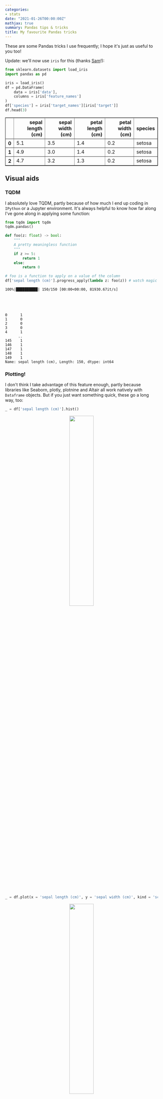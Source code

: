 ```yaml
---
categories:
- stats
date: "2021-01-26T00:00:00Z"
mathjax: true
summary: Pandas tips & tricks
title: My favourite Pandas tricks
---
```


These are some Pandas tricks I use frequently; I hope it's just as useful to you too!

Update: we'll now use `iris` for this (thanks [Sam](https://twitter.com/samdemharter)!):


```python
from sklearn.datasets import load_iris
import pandas as pd

iris = load_iris()
df = pd.DataFrame(
    data = iris['data'],
    columns = iris['feature_names']
)
df['species'] = iris['target_names'][iris['target']]
df.head(3)
```




<div>
<style scoped>
    .dataframe tbody tr th:only-of-type {
        vertical-align: middle;
    }

    .dataframe tbody tr th {
        vertical-align: top;
    }

    .dataframe thead th {
        text-align: right;
    }
</style>
<table border="1" class="dataframe">
  <thead>
    <tr style="text-align: right;">
      <th></th>
      <th>sepal length (cm)</th>
      <th>sepal width (cm)</th>
      <th>petal length (cm)</th>
      <th>petal width (cm)</th>
      <th>species</th>
    </tr>
  </thead>
  <tbody>
    <tr>
      <th>0</th>
      <td>5.1</td>
      <td>3.5</td>
      <td>1.4</td>
      <td>0.2</td>
      <td>setosa</td>
    </tr>
    <tr>
      <th>1</th>
      <td>4.9</td>
      <td>3.0</td>
      <td>1.4</td>
      <td>0.2</td>
      <td>setosa</td>
    </tr>
    <tr>
      <th>2</th>
      <td>4.7</td>
      <td>3.2</td>
      <td>1.3</td>
      <td>0.2</td>
      <td>setosa</td>
    </tr>
  </tbody>
</table>
</div>



## Visual aids

### TQDM
I absolutely love TQDM, partly because of how much I end up coding in `IPython` or a Jupyter environment.
It's always helpful to know how far along I've gone along in applying some function:


```python
from tqdm import tqdm
tqdm.pandas()

def foo(z: float) -> bool:
    """
    A pretty meaningless function
    """
    if z >= 5:
        return 1
    else:
        return 0

# foo is a function to apply on a value of the column
df['sepal length (cm)'].progress_apply(lambda z: foo(z)) # watch magic happen!
```

    100%|██████████| 150/150 [00:00<00:00, 81930.67it/s]





    0      1
    1      0
    2      0
    3      0
    4      1
          ..
    145    1
    146    1
    147    1
    148    1
    149    1
    Name: sepal length (cm), Length: 150, dtype: int64



### Plotting!
I don't think I take advantage of this feature enough, partly because libraries like Seaborn, plotly, plotnine
and Altair all work natively with `Dataframe` objects. But if you just want something quick, these go a long
way, too:


```python
_ = df['sepal length (cm)'].hist()
```


    
<div style="text-align: center">
    <img src="/assets/notebooks/pandas/output_5_0.png" width = "40%">
</div>
    



```python
_ = df.plot(x = 'sepal length (cm)', y = 'sepal width (cm)', kind = 'scatter')
```


    
<div style="text-align: center">
    <img src="/assets/notebooks/pandas/output_6_0.png" width = "40%">
</div>
    


## Column manipulation

### Strings as aggregation functions
There's loads of these, e.g. `std`, `mean`, `first`, etc... 


```python
df.groupby("species").agg({
    "petal length (cm)": "mean",
    "petal width (cm)": "std"
})
```




<div>
<style scoped>
    .dataframe tbody tr th:only-of-type {
        vertical-align: middle;
    }

    .dataframe tbody tr th {
        vertical-align: top;
    }

    .dataframe thead th {
        text-align: right;
    }
</style>
<table border="1" class="dataframe">
  <thead>
    <tr style="text-align: right;">
      <th></th>
      <th>petal length (cm)</th>
      <th>petal width (cm)</th>
    </tr>
    <tr>
      <th>species</th>
      <th></th>
      <th></th>
    </tr>
  </thead>
  <tbody>
    <tr>
      <th>setosa</th>
      <td>1.462</td>
      <td>0.105386</td>
    </tr>
    <tr>
      <th>versicolor</th>
      <td>4.260</td>
      <td>0.197753</td>
    </tr>
    <tr>
      <th>virginica</th>
      <td>5.552</td>
      <td>0.274650</td>
    </tr>
  </tbody>
</table>
</div>



### Getting unique values
Gone are the days of using something like `set(df["column"])`; behold, `unique` and `nunique` are your friend!


```python
df['species'].unique()
```




    array(['setosa', 'versicolor', 'virginica'], dtype=object)




```python
df['species'].nunique()
```




    3




```python
# this also works
df[df['sepal length (cm)'] > 6].agg(
    {
        "species": "unique"
    }
)
```




    species    [versicolor, virginica]
    dtype: object



## Slightly more efficient CSV reading/handling

### Only getting some columns
This is a three-stage process, but it saves memory, and leads to faster reading too, which is a bonus! Notice how, without this, it can be a big TSV to read:


```python
PATH = "../gene_exp/E-MTAB-5214-query-results.tpms.tsv"
gtex = pd.read_csv(PATH, comment='#', sep='\t')
gtex
```




<div>
<style scoped>
    .dataframe tbody tr th:only-of-type {
        vertical-align: middle;
    }

    .dataframe tbody tr th {
        vertical-align: top;
    }

    .dataframe thead th {
        text-align: right;
    }
</style>
<table border="1" class="dataframe">
  <thead>
    <tr style="text-align: right;">
      <th></th>
      <th>Gene ID</th>
      <th>Gene Name</th>
      <th>Brodmann (1909) area 24</th>
      <th>Brodmann (1909) area 9</th>
      <th>C1 segment of cervical spinal cord</th>
      <th>EBV-transformed lymphocyte</th>
      <th>adrenal gland</th>
      <th>amygdala</th>
      <th>aorta</th>
      <th>atrium auricular region</th>
      <th>...</th>
      <th>suprapubic skin</th>
      <th>testis</th>
      <th>thyroid gland</th>
      <th>tibial artery</th>
      <th>tibial nerve</th>
      <th>transformed skin fibroblast</th>
      <th>transverse colon</th>
      <th>urinary bladder</th>
      <th>uterus</th>
      <th>vagina</th>
    </tr>
  </thead>
  <tbody>
    <tr>
      <th>0</th>
      <td>ENSG00000000003</td>
      <td>TSPAN6</td>
      <td>6.0</td>
      <td>5.0</td>
      <td>7.0</td>
      <td>0.3</td>
      <td>17.0</td>
      <td>7.0</td>
      <td>11.0</td>
      <td>5.0</td>
      <td>...</td>
      <td>10.0</td>
      <td>70.0</td>
      <td>22.0</td>
      <td>9.0</td>
      <td>35.0</td>
      <td>20.0</td>
      <td>38.0</td>
      <td>16.0</td>
      <td>33.0</td>
      <td>31.0</td>
    </tr>
    <tr>
      <th>1</th>
      <td>ENSG00000000005</td>
      <td>TNMD</td>
      <td>0.2</td>
      <td>0.2</td>
      <td>NaN</td>
      <td>NaN</td>
      <td>NaN</td>
      <td>0.1</td>
      <td>0.2</td>
      <td>0.1</td>
      <td>...</td>
      <td>2.0</td>
      <td>0.3</td>
      <td>0.3</td>
      <td>0.8</td>
      <td>4.0</td>
      <td>NaN</td>
      <td>0.8</td>
      <td>0.2</td>
      <td>0.4</td>
      <td>0.2</td>
    </tr>
    <tr>
      <th>2</th>
      <td>ENSG00000000419</td>
      <td>DPM1</td>
      <td>26.0</td>
      <td>35.0</td>
      <td>30.0</td>
      <td>119.0</td>
      <td>64.0</td>
      <td>18.0</td>
      <td>79.0</td>
      <td>37.0</td>
      <td>...</td>
      <td>60.0</td>
      <td>91.0</td>
      <td>74.0</td>
      <td>78.0</td>
      <td>76.0</td>
      <td>105.0</td>
      <td>50.0</td>
      <td>61.0</td>
      <td>85.0</td>
      <td>71.0</td>
    </tr>
    <tr>
      <th>3</th>
      <td>ENSG00000000457</td>
      <td>SCYL3</td>
      <td>2.0</td>
      <td>3.0</td>
      <td>3.0</td>
      <td>12.0</td>
      <td>5.0</td>
      <td>2.0</td>
      <td>6.0</td>
      <td>2.0</td>
      <td>...</td>
      <td>8.0</td>
      <td>8.0</td>
      <td>10.0</td>
      <td>7.0</td>
      <td>10.0</td>
      <td>6.0</td>
      <td>7.0</td>
      <td>11.0</td>
      <td>10.0</td>
      <td>9.0</td>
    </tr>
    <tr>
      <th>4</th>
      <td>ENSG00000000460</td>
      <td>C1orf112</td>
      <td>0.5</td>
      <td>0.7</td>
      <td>2.0</td>
      <td>12.0</td>
      <td>1.0</td>
      <td>0.6</td>
      <td>2.0</td>
      <td>0.8</td>
      <td>...</td>
      <td>2.0</td>
      <td>10.0</td>
      <td>3.0</td>
      <td>2.0</td>
      <td>5.0</td>
      <td>2.0</td>
      <td>2.0</td>
      <td>3.0</td>
      <td>4.0</td>
      <td>3.0</td>
    </tr>
    <tr>
      <th>...</th>
      <td>...</td>
      <td>...</td>
      <td>...</td>
      <td>...</td>
      <td>...</td>
      <td>...</td>
      <td>...</td>
      <td>...</td>
      <td>...</td>
      <td>...</td>
      <td>...</td>
      <td>...</td>
      <td>...</td>
      <td>...</td>
      <td>...</td>
      <td>...</td>
      <td>...</td>
      <td>...</td>
      <td>...</td>
      <td>...</td>
      <td>...</td>
    </tr>
    <tr>
      <th>46706</th>
      <td>ENSG00000281909</td>
      <td>HERC2P7</td>
      <td>NaN</td>
      <td>NaN</td>
      <td>0.1</td>
      <td>NaN</td>
      <td>0.1</td>
      <td>NaN</td>
      <td>NaN</td>
      <td>NaN</td>
      <td>...</td>
      <td>NaN</td>
      <td>0.2</td>
      <td>0.2</td>
      <td>NaN</td>
      <td>0.1</td>
      <td>0.1</td>
      <td>NaN</td>
      <td>NaN</td>
      <td>NaN</td>
      <td>NaN</td>
    </tr>
    <tr>
      <th>46707</th>
      <td>ENSG00000281910</td>
      <td>SNORA50A</td>
      <td>NaN</td>
      <td>NaN</td>
      <td>NaN</td>
      <td>NaN</td>
      <td>NaN</td>
      <td>NaN</td>
      <td>NaN</td>
      <td>NaN</td>
      <td>...</td>
      <td>0.7</td>
      <td>NaN</td>
      <td>0.3</td>
      <td>0.3</td>
      <td>0.5</td>
      <td>NaN</td>
      <td>NaN</td>
      <td>0.3</td>
      <td>0.4</td>
      <td>0.5</td>
    </tr>
    <tr>
      <th>46708</th>
      <td>ENSG00000281912</td>
      <td>LINC01144</td>
      <td>1.0</td>
      <td>1.0</td>
      <td>2.0</td>
      <td>2.0</td>
      <td>2.0</td>
      <td>1.0</td>
      <td>1.0</td>
      <td>0.4</td>
      <td>...</td>
      <td>2.0</td>
      <td>4.0</td>
      <td>5.0</td>
      <td>1.0</td>
      <td>3.0</td>
      <td>2.0</td>
      <td>1.0</td>
      <td>2.0</td>
      <td>2.0</td>
      <td>2.0</td>
    </tr>
    <tr>
      <th>46709</th>
      <td>ENSG00000281918</td>
      <td>ENSG00000281918</td>
      <td>0.1</td>
      <td>0.1</td>
      <td>0.2</td>
      <td>NaN</td>
      <td>NaN</td>
      <td>0.2</td>
      <td>NaN</td>
      <td>NaN</td>
      <td>...</td>
      <td>0.1</td>
      <td>0.2</td>
      <td>0.1</td>
      <td>NaN</td>
      <td>NaN</td>
      <td>NaN</td>
      <td>0.1</td>
      <td>NaN</td>
      <td>0.1</td>
      <td>NaN</td>
    </tr>
    <tr>
      <th>46710</th>
      <td>ENSG00000281920</td>
      <td>AC007389.5</td>
      <td>0.8</td>
      <td>0.8</td>
      <td>0.5</td>
      <td>NaN</td>
      <td>0.3</td>
      <td>0.4</td>
      <td>1.0</td>
      <td>0.5</td>
      <td>...</td>
      <td>0.6</td>
      <td>1.0</td>
      <td>0.6</td>
      <td>0.9</td>
      <td>1.0</td>
      <td>0.4</td>
      <td>0.1</td>
      <td>0.1</td>
      <td>0.8</td>
      <td>0.4</td>
    </tr>
  </tbody>
</table>
<p>46711 rows × 55 columns</p>
</div>



Let's do this a bit better:


```python
def get_col(column_name: str) -> bool:
    """
    Simple function to filter column names
    """
    if "gene" in column_name.lower() or "blood" in column_name.lower():
        return True
    else:
        return False


# Get the header by reading the first line
header = pd.read_csv(PATH, nrows = 1, sep='\t', comment='#').columns

# Filter the columns of interest
usecols = [c for c in header if get_col(c)]

# now read it
gtex = pd.read_csv(PATH, usecols = usecols, comment='#', sep = '\t') 
gtex
```




<div>
<style scoped>
    .dataframe tbody tr th:only-of-type {
        vertical-align: middle;
    }

    .dataframe tbody tr th {
        vertical-align: top;
    }

    .dataframe thead th {
        text-align: right;
    }
</style>
<table border="1" class="dataframe">
  <thead>
    <tr style="text-align: right;">
      <th></th>
      <th>Gene ID</th>
      <th>Gene Name</th>
      <th>blood</th>
    </tr>
  </thead>
  <tbody>
    <tr>
      <th>0</th>
      <td>ENSG00000000003</td>
      <td>TSPAN6</td>
      <td>0.2</td>
    </tr>
    <tr>
      <th>1</th>
      <td>ENSG00000000005</td>
      <td>TNMD</td>
      <td>NaN</td>
    </tr>
    <tr>
      <th>2</th>
      <td>ENSG00000000419</td>
      <td>DPM1</td>
      <td>14.0</td>
    </tr>
    <tr>
      <th>3</th>
      <td>ENSG00000000457</td>
      <td>SCYL3</td>
      <td>3.0</td>
    </tr>
    <tr>
      <th>4</th>
      <td>ENSG00000000460</td>
      <td>C1orf112</td>
      <td>0.8</td>
    </tr>
    <tr>
      <th>...</th>
      <td>...</td>
      <td>...</td>
      <td>...</td>
    </tr>
    <tr>
      <th>46706</th>
      <td>ENSG00000281909</td>
      <td>HERC2P7</td>
      <td>NaN</td>
    </tr>
    <tr>
      <th>46707</th>
      <td>ENSG00000281910</td>
      <td>SNORA50A</td>
      <td>NaN</td>
    </tr>
    <tr>
      <th>46708</th>
      <td>ENSG00000281912</td>
      <td>LINC01144</td>
      <td>0.2</td>
    </tr>
    <tr>
      <th>46709</th>
      <td>ENSG00000281918</td>
      <td>ENSG00000281918</td>
      <td>NaN</td>
    </tr>
    <tr>
      <th>46710</th>
      <td>ENSG00000281920</td>
      <td>AC007389.5</td>
      <td>NaN</td>
    </tr>
  </tbody>
</table>
<p>46711 rows × 3 columns</p>
</div>



### Chunkifying data
I have to credit my old colleague Magda for this trick:


```python
import re
pattern = re.compile(r"^IL1[A-Z]$")

def filter_interleukin1(chunk):
    """
    Apply a regex to filter out chunks
    """
    return chunk[
        chunk['Gene Name'].apply(lambda z: True if pattern.findall(z) else False)
    ]


gtex = pd.concat(
    [filter_interleukin1(chunk) for chunk in pd.read_csv("../gene_exp/E-MTAB-5214-query-results.tpms.tsv", 
                                    sep='\t', comment = '#',
                                    iterator=True, chunksize=1000)]
)
gtex
```




<div>
<style scoped>
    .dataframe tbody tr th:only-of-type {
        vertical-align: middle;
    }

    .dataframe tbody tr th {
        vertical-align: top;
    }

    .dataframe thead th {
        text-align: right;
    }
</style>
<table border="1" class="dataframe">
  <thead>
    <tr style="text-align: right;">
      <th></th>
      <th>Gene ID</th>
      <th>Gene Name</th>
      <th>Brodmann (1909) area 24</th>
      <th>Brodmann (1909) area 9</th>
      <th>C1 segment of cervical spinal cord</th>
      <th>EBV-transformed lymphocyte</th>
      <th>adrenal gland</th>
      <th>amygdala</th>
      <th>aorta</th>
      <th>atrium auricular region</th>
      <th>...</th>
      <th>suprapubic skin</th>
      <th>testis</th>
      <th>thyroid gland</th>
      <th>tibial artery</th>
      <th>tibial nerve</th>
      <th>transformed skin fibroblast</th>
      <th>transverse colon</th>
      <th>urinary bladder</th>
      <th>uterus</th>
      <th>vagina</th>
    </tr>
  </thead>
  <tbody>
    <tr>
      <th>4338</th>
      <td>ENSG00000115008</td>
      <td>IL1A</td>
      <td>0.2</td>
      <td>0.2</td>
      <td>1.0</td>
      <td>9.0</td>
      <td>NaN</td>
      <td>0.2</td>
      <td>NaN</td>
      <td>NaN</td>
      <td>...</td>
      <td>1.0</td>
      <td>19.0</td>
      <td>0.1</td>
      <td>NaN</td>
      <td>0.1</td>
      <td>0.2</td>
      <td>0.1</td>
      <td>1.0</td>
      <td>NaN</td>
      <td>0.4</td>
    </tr>
    <tr>
      <th>5652</th>
      <td>ENSG00000125538</td>
      <td>IL1B</td>
      <td>0.4</td>
      <td>0.5</td>
      <td>3.0</td>
      <td>3.0</td>
      <td>0.7</td>
      <td>0.8</td>
      <td>1.0</td>
      <td>0.3</td>
      <td>...</td>
      <td>0.4</td>
      <td>1.0</td>
      <td>0.5</td>
      <td>0.3</td>
      <td>0.5</td>
      <td>0.4</td>
      <td>1.0</td>
      <td>0.9</td>
      <td>0.2</td>
      <td>0.5</td>
    </tr>
  </tbody>
</table>
<p>2 rows × 55 columns</p>
</div>



### Memory efficiency
This is not what I do immediately, but I find that it sometimes has benefits, especially when memory is a
bit precious and I have to make ends meet:

```python
pd.to_numeric(df['numeric_column'], downcast='unsigned') # only really works for positive integers
pd.to_numeric(df['numeric_column'], downcast='Sparse[int]') # more effective with lots of 0s
df['column'].astype(bool) # is your data full of 0s and 1s...?
```


## SQL(?) for Pandas
Yes, you can call SQL via Pandas, e.g.
```python
conn = sqlite3.connect() # or a sqlalchemy connection... etc.
pd.read_sql("""SELECT * FROM ... """, con = conn)
```

but you can also write string queries for your Pandas data! Let's look at `iris` again:


```python
df.head(5)
```




<div>
<style scoped>
    .dataframe tbody tr th:only-of-type {
        vertical-align: middle;
    }

    .dataframe tbody tr th {
        vertical-align: top;
    }

    .dataframe thead th {
        text-align: right;
    }
</style>
<table border="1" class="dataframe">
  <thead>
    <tr style="text-align: right;">
      <th></th>
      <th>sepal length (cm)</th>
      <th>sepal width (cm)</th>
      <th>petal length (cm)</th>
      <th>petal width (cm)</th>
      <th>species</th>
    </tr>
  </thead>
  <tbody>
    <tr>
      <th>0</th>
      <td>5.1</td>
      <td>3.5</td>
      <td>1.4</td>
      <td>0.2</td>
      <td>setosa</td>
    </tr>
    <tr>
      <th>1</th>
      <td>4.9</td>
      <td>3.0</td>
      <td>1.4</td>
      <td>0.2</td>
      <td>setosa</td>
    </tr>
    <tr>
      <th>2</th>
      <td>4.7</td>
      <td>3.2</td>
      <td>1.3</td>
      <td>0.2</td>
      <td>setosa</td>
    </tr>
    <tr>
      <th>3</th>
      <td>4.6</td>
      <td>3.1</td>
      <td>1.5</td>
      <td>0.2</td>
      <td>setosa</td>
    </tr>
    <tr>
      <th>4</th>
      <td>5.0</td>
      <td>3.6</td>
      <td>1.4</td>
      <td>0.2</td>
      <td>setosa</td>
    </tr>
  </tbody>
</table>
</div>




```python
# you may know this as df[df['species'] == 'setosa']
df.query("species == 'setosa'").head(10)
```




<div>
<style scoped>
    .dataframe tbody tr th:only-of-type {
        vertical-align: middle;
    }

    .dataframe tbody tr th {
        vertical-align: top;
    }

    .dataframe thead th {
        text-align: right;
    }
</style>
<table border="1" class="dataframe">
  <thead>
    <tr style="text-align: right;">
      <th></th>
      <th>sepal length (cm)</th>
      <th>sepal width (cm)</th>
      <th>petal length (cm)</th>
      <th>petal width (cm)</th>
      <th>species</th>
    </tr>
  </thead>
  <tbody>
    <tr>
      <th>0</th>
      <td>5.1</td>
      <td>3.5</td>
      <td>1.4</td>
      <td>0.2</td>
      <td>setosa</td>
    </tr>
    <tr>
      <th>1</th>
      <td>4.9</td>
      <td>3.0</td>
      <td>1.4</td>
      <td>0.2</td>
      <td>setosa</td>
    </tr>
    <tr>
      <th>2</th>
      <td>4.7</td>
      <td>3.2</td>
      <td>1.3</td>
      <td>0.2</td>
      <td>setosa</td>
    </tr>
    <tr>
      <th>3</th>
      <td>4.6</td>
      <td>3.1</td>
      <td>1.5</td>
      <td>0.2</td>
      <td>setosa</td>
    </tr>
    <tr>
      <th>4</th>
      <td>5.0</td>
      <td>3.6</td>
      <td>1.4</td>
      <td>0.2</td>
      <td>setosa</td>
    </tr>
    <tr>
      <th>5</th>
      <td>5.4</td>
      <td>3.9</td>
      <td>1.7</td>
      <td>0.4</td>
      <td>setosa</td>
    </tr>
    <tr>
      <th>6</th>
      <td>4.6</td>
      <td>3.4</td>
      <td>1.4</td>
      <td>0.3</td>
      <td>setosa</td>
    </tr>
    <tr>
      <th>7</th>
      <td>5.0</td>
      <td>3.4</td>
      <td>1.5</td>
      <td>0.2</td>
      <td>setosa</td>
    </tr>
    <tr>
      <th>8</th>
      <td>4.4</td>
      <td>2.9</td>
      <td>1.4</td>
      <td>0.2</td>
      <td>setosa</td>
    </tr>
    <tr>
      <th>9</th>
      <td>4.9</td>
      <td>3.1</td>
      <td>1.5</td>
      <td>0.1</td>
      <td>setosa</td>
    </tr>
  </tbody>
</table>
</div>



I find this is slightly more readable, especially when there's lots of conditions, such as:


```python
# you may know this as df[(df['species'] == 'setosa')&(df['sepal width (cm)'] < 3.2)]
df.query("species == 'setosa' and `sepal width (cm)` < 3.2").head(10)
```




<div>
<style scoped>
    .dataframe tbody tr th:only-of-type {
        vertical-align: middle;
    }

    .dataframe tbody tr th {
        vertical-align: top;
    }

    .dataframe thead th {
        text-align: right;
    }
</style>
<table border="1" class="dataframe">
  <thead>
    <tr style="text-align: right;">
      <th></th>
      <th>sepal length (cm)</th>
      <th>sepal width (cm)</th>
      <th>petal length (cm)</th>
      <th>petal width (cm)</th>
      <th>species</th>
    </tr>
  </thead>
  <tbody>
    <tr>
      <th>1</th>
      <td>4.9</td>
      <td>3.0</td>
      <td>1.4</td>
      <td>0.2</td>
      <td>setosa</td>
    </tr>
    <tr>
      <th>3</th>
      <td>4.6</td>
      <td>3.1</td>
      <td>1.5</td>
      <td>0.2</td>
      <td>setosa</td>
    </tr>
    <tr>
      <th>8</th>
      <td>4.4</td>
      <td>2.9</td>
      <td>1.4</td>
      <td>0.2</td>
      <td>setosa</td>
    </tr>
    <tr>
      <th>9</th>
      <td>4.9</td>
      <td>3.1</td>
      <td>1.5</td>
      <td>0.1</td>
      <td>setosa</td>
    </tr>
    <tr>
      <th>12</th>
      <td>4.8</td>
      <td>3.0</td>
      <td>1.4</td>
      <td>0.1</td>
      <td>setosa</td>
    </tr>
    <tr>
      <th>13</th>
      <td>4.3</td>
      <td>3.0</td>
      <td>1.1</td>
      <td>0.1</td>
      <td>setosa</td>
    </tr>
    <tr>
      <th>25</th>
      <td>5.0</td>
      <td>3.0</td>
      <td>1.6</td>
      <td>0.2</td>
      <td>setosa</td>
    </tr>
    <tr>
      <th>30</th>
      <td>4.8</td>
      <td>3.1</td>
      <td>1.6</td>
      <td>0.2</td>
      <td>setosa</td>
    </tr>
    <tr>
      <th>34</th>
      <td>4.9</td>
      <td>3.1</td>
      <td>1.5</td>
      <td>0.2</td>
      <td>setosa</td>
    </tr>
    <tr>
      <th>38</th>
      <td>4.4</td>
      <td>3.0</td>
      <td>1.3</td>
      <td>0.2</td>
      <td>setosa</td>
    </tr>
  </tbody>
</table>
</div>



## Serialisation
While TSV/CSV is the go-to format for many, I've found that working with them can be a bit of a pain,
especially when my files get big. Some formats I've played with lately are Apache's `feather` and `Parquet`
formats. 

While they sometimes don't offer as much compression as the humble `gzip`, they're still much
better at reading; remember to have `pyarrow` installed!

```python
df.to_parquet()
pd.read_parquet()
```  

Next time I'll cover `numba`, which has been one of the most exciting things I've worked with lately.